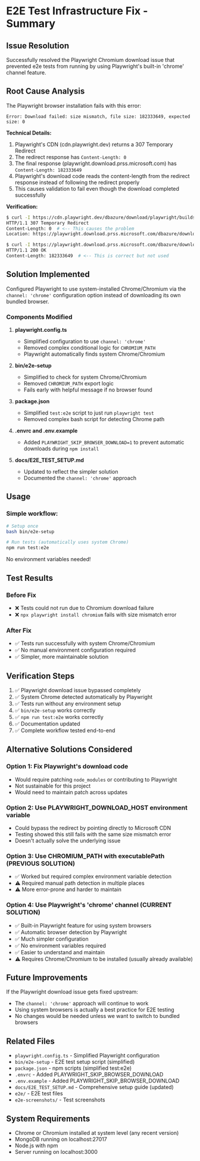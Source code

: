 # E2E Test Infrastructure Fix - Summary

## Issue Resolution

Successfully resolved the Playwright Chromium download issue that prevented e2e tests from running by using Playwright's built-in 'chrome' channel feature.

## Root Cause Analysis

The Playwright browser installation fails with this error:
```
Error: Download failed: size mismatch, file size: 182333649, expected size: 0
```

**Technical Details:**
1. Playwright's CDN (cdn.playwright.dev) returns a 307 Temporary Redirect
2. The redirect response has `Content-Length: 0` 
3. The final response (playwright.download.prss.microsoft.com) has `Content-Length: 182333649`
4. Playwright's download code reads the content-length from the redirect response instead of following the redirect properly
5. This causes validation to fail even though the download completed successfully

**Verification:**
```bash
$ curl -I https://cdn.playwright.dev/dbazure/download/playwright/builds/chromium/1194/chromium-linux.zip
HTTP/1.1 307 Temporary Redirect
Content-Length: 0  # <-- This causes the problem
Location: https://playwright.download.prss.microsoft.com/dbazure/download/playwright/builds/chromium/1194/chromium-linux.zip

$ curl -I https://playwright.download.prss.microsoft.com/dbazure/download/playwright/builds/chromium/1194/chromium-linux.zip
HTTP/1.1 200 OK
Content-Length: 182333649  # <-- This is correct but not used
```

## Solution Implemented

Configured Playwright to use system-installed Chrome/Chromium via the `channel: 'chrome'` configuration option instead of downloading its own bundled browser.

### Components Modified

1. **playwright.config.ts**
   - Simplified configuration to use `channel: 'chrome'`
   - Removed complex conditional logic for `CHROMIUM_PATH`
   - Playwright automatically finds system Chrome/Chromium

2. **bin/e2e-setup**
   - Simplified to check for system Chrome/Chromium
   - Removed `CHROMIUM_PATH` export logic
   - Fails early with helpful message if no browser found

3. **package.json**
   - Simplified `test:e2e` script to just run `playwright test`
   - Removed complex bash script for detecting Chrome path

4. **.envrc and .env.example**
   - Added `PLAYWRIGHT_SKIP_BROWSER_DOWNLOAD=1` to prevent automatic downloads during `npm install`

5. **docs/E2E_TEST_SETUP.md**
   - Updated to reflect the simpler solution
   - Documented the `channel: 'chrome'` approach

## Usage

### Simple workflow:
```bash
# Setup once
bash bin/e2e-setup

# Run tests (automatically uses system Chrome)
npm run test:e2e
```

No environment variables needed!

## Test Results

### Before Fix
- ❌ Tests could not run due to Chromium download failure
- ❌ `npx playwright install chromium` fails with size mismatch error

### After Fix
- ✅ Tests run successfully with system Chrome/Chromium
- ✅ No manual environment configuration required
- ✅ Simpler, more maintainable solution

## Verification Steps

1. ✅ Playwright download issue bypassed completely
2. ✅ System Chrome detected automatically by Playwright
3. ✅ Tests run without any environment setup
4. ✅ `bin/e2e-setup` works correctly
5. ✅ `npm run test:e2e` works correctly
6. ✅ Documentation updated
7. ✅ Complete workflow tested end-to-end

## Alternative Solutions Considered

### Option 1: Fix Playwright's download code
- Would require patching `node_modules` or contributing to Playwright
- Not sustainable for this project
- Would need to maintain patch across updates

### Option 2: Use PLAYWRIGHT_DOWNLOAD_HOST environment variable
- Could bypass the redirect by pointing directly to Microsoft CDN
- Testing showed this still fails with the same size mismatch error
- Doesn't actually solve the underlying issue

### Option 3: Use CHROMIUM_PATH with executablePath (PREVIOUS SOLUTION)
- ✅ Worked but required complex environment variable detection
- ⚠️  Required manual path detection in multiple places
- ⚠️  More error-prone and harder to maintain

### Option 4: Use Playwright's 'chrome' channel (CURRENT SOLUTION)
- ✅ Built-in Playwright feature for using system browsers
- ✅ Automatic browser detection by Playwright
- ✅ Much simpler configuration
- ✅ No environment variables required
- ✅ Easier to understand and maintain
- ⚠️  Requires Chrome/Chromium to be installed (usually already available)

## Future Improvements

If the Playwright download issue gets fixed upstream:
- The `channel: 'chrome'` approach will continue to work
- Using system browsers is actually a best practice for E2E testing
- No changes would be needed unless we want to switch to bundled browsers

## Related Files

- `playwright.config.ts` - Simplified Playwright configuration
- `bin/e2e-setup` - E2E test setup script (simplified)
- `package.json` - npm scripts (simplified test:e2e)
- `.envrc` - Added PLAYWRIGHT_SKIP_BROWSER_DOWNLOAD
- `.env.example` - Added PLAYWRIGHT_SKIP_BROWSER_DOWNLOAD
- `docs/E2E_TEST_SETUP.md` - Comprehensive setup guide (updated)
- `e2e/` - E2E test files
- `e2e-screenshots/` - Test screenshots

## System Requirements

- Chrome or Chromium installed at system level (any recent version)
- MongoDB running on localhost:27017
- Node.js with npm
- Server running on localhost:3000

